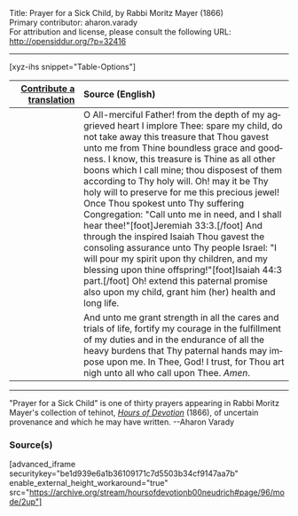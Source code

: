 <html>
<head></head>
<body>
Title: Prayer for a Sick Child, by Rabbi Moritz Mayer (1866)<br />
Primary contributor: aharon.varady<br />
For attribution and license, please consult the following URL: <a href="http://opensiddur.org/?p=32416">http://opensiddur.org/?p=32416</a>
<p />
<hr />

[xyz-ihs snippet="Table-Options"]<table style="margin-left: auto; margin-right: auto;" class="draggable">
<thead><tr><th id="x" style="text-align: right;"><a href="/translate/" target="_blank" rel="noopener">Contribute a translation</a></th><th style="text-align: left;">Source (English)</th></tr></thead>
<tbody>
<tr><td style="vertical-align:top;" width="25%">
<div class="liturgy" lang="he">

</span></div></td>
 
<td style="vertical-align:top;">
<div class="english" lang="en">
O All-merciful Father! from the depth of my aggrieved heart I implore Thee: spare my child, do not take away this treasure that Thou gavest unto me from Thine boundless grace and goodness. I know, this treasure is Thine as all other boons which I call mine; thou disposest of them according to Thy holy will. Oh! may it be Thy holy will to preserve for me this precious jewel! Once Thou spokest unto Thy suffering Congregation: "Call unto me in need, and I shall hear thee!"[foot]Jeremiah 33:3.[/foot] And through the inspired Isaiah Thou gavest the consoling assurance unto Thy people Israel: "I will pour my spirit upon thy children, and my blessing upon thine offspring!"[foot]Isaiah 44:3 part.[/foot] Oh! extend this paternal promise also upon my child, grant him (her) health and long life. 
</div></td></tr>


<tr><td style="vertical-align:top;">
<div class="liturgy" lang="he">

</span></div></td>
 
<td style="vertical-align:top;">
<div class="english" lang="en">
And unto me grant strength in all the cares and trials of life, fortify my courage in the fulfillment of my duties and in the endurance of all the heavy burdens that Thy paternal hands may impose upon me. In Thee, God! I trust, for Thou art nigh unto all who call upon Thee. <em>Amen</em>. 
</div></td></tr>
</tbody></table>

<hr />

"Prayer for a Sick Child" is one of thirty prayers appearing in Rabbi Moritz Mayer's collection of tehinot, <em><a href="/?p=3692">Hours of Devotion</a></em> (1866), of uncertain provenance and which he may have written. --Aharon Varady

<h3>Source(s)</h3>

[advanced_iframe securitykey="be1d939e6a1b36109171c7d5503b34cf9147aa7b" enable_external_height_workaround="true" src="https://archive.org/stream/hoursofdevotionb00neudrich#page/96/mode/2up"]

&nbsp;
</body>
</html>